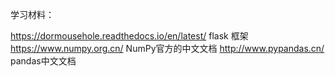 学习材料：

https://dormousehole.readthedocs.io/en/latest/
flask 框架
https://www.numpy.org.cn/
NumPy官方的中文文档
http://www.pypandas.cn/
pandas中文文档